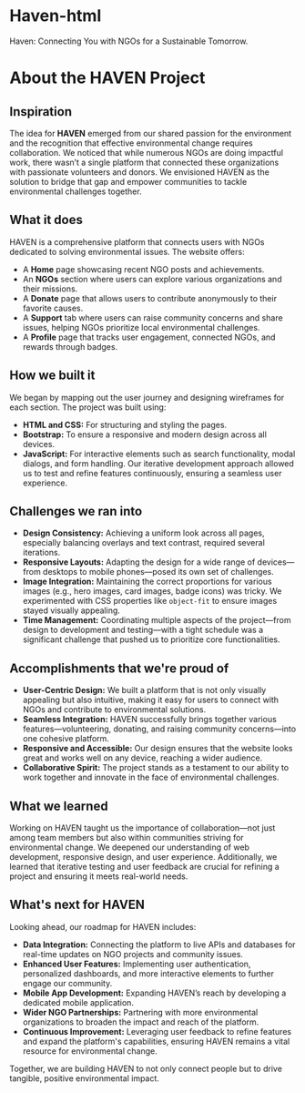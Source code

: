 # Haven-html
Haven: Connecting You with NGOs for a  Sustainable Tomorrow.

# About the HAVEN Project

## Inspiration

The idea for **HAVEN** emerged from our shared passion for the environment and the recognition that effective environmental change requires collaboration. We noticed that while numerous NGOs are doing impactful work, there wasn’t a single platform that connected these organizations with passionate volunteers and donors. We envisioned HAVEN as the solution to bridge that gap and empower communities to tackle environmental challenges together.

## What it does

HAVEN is a comprehensive platform that connects users with NGOs dedicated to solving environmental issues. The website offers:
- A **Home** page showcasing recent NGO posts and achievements.
- An **NGOs** section where users can explore various organizations and their missions.
- A **Donate** page that allows users to contribute anonymously to their favorite causes.
- A **Support** tab where users can raise community concerns and share issues, helping NGOs prioritize local environmental challenges.
- A **Profile** page that tracks user engagement, connected NGOs, and rewards through badges.

## How we built it

We began by mapping out the user journey and designing wireframes for each section. The project was built using:
- **HTML and CSS:** For structuring and styling the pages.
- **Bootstrap:** To ensure a responsive and modern design across all devices.
- **JavaScript:** For interactive elements such as search functionality, modal dialogs, and form handling.
Our iterative development approach allowed us to test and refine features continuously, ensuring a seamless user experience.

## Challenges we ran into

- **Design Consistency:** Achieving a uniform look across all pages, especially balancing overlays and text contrast, required several iterations.
- **Responsive Layouts:** Adapting the design for a wide range of devices—from desktops to mobile phones—posed its own set of challenges.
- **Image Integration:** Maintaining the correct proportions for various images (e.g., hero images, card images, badge icons) was tricky. We experimented with CSS properties like `object-fit` to ensure images stayed visually appealing.
- **Time Management:** Coordinating multiple aspects of the project—from design to development and testing—with a tight schedule was a significant challenge that pushed us to prioritize core functionalities.

## Accomplishments that we're proud of

- **User-Centric Design:** We built a platform that is not only visually appealing but also intuitive, making it easy for users to connect with NGOs and contribute to environmental solutions.
- **Seamless Integration:** HAVEN successfully brings together various features—volunteering, donating, and raising community concerns—into one cohesive platform.
- **Responsive and Accessible:** Our design ensures that the website looks great and works well on any device, reaching a wider audience.
- **Collaborative Spirit:** The project stands as a testament to our ability to work together and innovate in the face of environmental challenges.

## What we learned

Working on HAVEN taught us the importance of collaboration—not just among team members but also within communities striving for environmental change. We deepened our understanding of web development, responsive design, and user experience. Additionally, we learned that iterative testing and user feedback are crucial for refining a project and ensuring it meets real-world needs.

## What's next for HAVEN

Looking ahead, our roadmap for HAVEN includes:
- **Data Integration:** Connecting the platform to live APIs and databases for real-time updates on NGO projects and community issues.
- **Enhanced User Features:** Implementing user authentication, personalized dashboards, and more interactive elements to further engage our community.
- **Mobile App Development:** Expanding HAVEN’s reach by developing a dedicated mobile application.
- **Wider NGO Partnerships:** Partnering with more environmental organizations to broaden the impact and reach of the platform.
- **Continuous Improvement:** Leveraging user feedback to refine features and expand the platform's capabilities, ensuring HAVEN remains a vital resource for environmental change.

Together, we are building HAVEN to not only connect people but to drive tangible, positive environmental impact.

